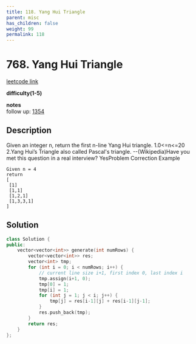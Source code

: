 ```yaml
---
title: 118. Yang Hui Triangle
parent: misc
has_children: false
weight: 99
permalink: 118
---
```

# 768. Yang Hui Triangle
[leetcode link](https://leetcode.com/problems/pascals-triangle/)

**difficulty(1-5)** 


**notes**   
follow up: [1354](1354)

## Description
Given an integer n, return the first n-line Yang Hui triangle.
1.0<=n<=20
2.Yang Hui’s Triangle also called Pascal's triangle. --(Wikipedia)Have you met this question in a real interview?  YesProblem Correction
Example
```
Given n = 4
return 
[
 [1]
 [1,1]
 [1,2,1]
 [1,3,3,1]
]
```
## Solution
```c++
class Solution {
public:
    vector<vector<int>> generate(int numRows) {
        vector<vector<int>> res;
        vector<int> tmp;
        for (int i = 0; i < numRows; i++) {
            // current line size i+1, first index 0, last index i
            tmp.assign(i+1, 0);
            tmp[0] = 1;
            tmp[i] = 1;
            for (int j = 1; j < i; j++) {
                tmp[j] = res[i-1][j] + res[i-1][j-1];
            }
            res.push_back(tmp);
        }
        return res;
    }
};
```


